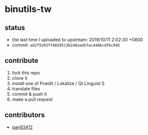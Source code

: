 # binutils-tw
## status
- the last time I uploaded to upstream: 2019/10/11 2:02:30 +0800
- commit: `ad2f9393ff8659513b2d0aad5fac4406cdf6c945`

## contribute
1. fork this repo
2. clone it
3. install one of Poedit / Lokalize / Qt Linguist 5
4. translate files
5. commit & push it
6. make a pull request

## contributors
- [pan93412](https://www.github.com/pan93412)
